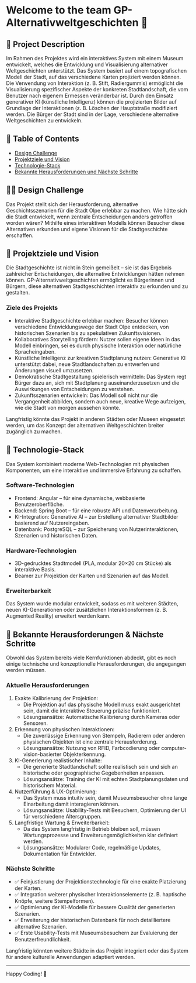 # Welcome to the team  GP-Alternativweltgeschichten 🙌

## 📌 Project Description
Im Rahmen des Projektes wird ein interaktives System mit einem Museum entwickelt, welches die Entwicklung und Visualisierung alternativer Weltgeschichten unterstützt. Das System basiert auf einem topografischen Modell der Stadt, auf das verschiedene Karten projiziert werden können. Die Verwendung von Interaktion (z. B. Stift, Radiergummis) ermöglicht die Visualisierung spezifischer Aspekte der konkreten Stadtlandschaft, die vom Benutzer nach eigenem Ermessen veränderbar ist. Durch den Einsatz generativer KI (künstliche Intelligenz) können die projizierten Bilder auf Grundlage der Interaktionen (z. B. Löschen der Hauptstraße modifiziert werden. Die Bürger der Stadt sind in der Lage, verschiedene alternative Weltgeschichten zu entwickeln.

## 📖 Table of Contents
- [Design Challenge](#✍🏼-design-challenge)
- [Projektziele und Vision](#📅-projektziele-und-vision)
- [Technologie-Stack](#🚀-technologie-stack)
- [Bekannte Herausforderungen und Nächste Schritte](#📌-bekannte-herausforderungen-und-nächste-schritte)

## ✍🏼 Design Challenge
Das Projekt stellt sich der Herausforderung, alternative Geschichtsszenarien für die Stadt Olpe erlebbar zu machen. Wie hätte sich die Stadt entwickelt, wenn zentrale Entscheidungen anders getroffen worden wären? Mithilfe eines interaktiven Modells können Besucher diese Alternativen erkunden und eigene Visionen für die Stadtgeschichte erschaffen.

## 📅 Projektziele und Vision
Die Stadtgeschichte ist nicht in Stein gemeißelt – sie ist das Ergebnis zahlreicher Entscheidungen, die alternative Entwicklungen hätten nehmen können. GP-Alternativweltgeschichten ermöglicht es Bürgerinnen und Bürgern, diese alternativen Stadtgeschichten interaktiv zu erkunden und zu gestalten.
### Ziele des Projekts
- Interaktive Stadtgeschichte erlebbar machen: Besucher können verschiedene Entwicklungswege der Stadt Olpe entdecken, von historischen Szenarien bis zu spekulativen Zukunftsvisionen.
- Kollaboratives Storytelling fördern: Nutzer sollen eigene Ideen in das Modell einbringen, sei es durch physische Interaktion oder natürliche Spracheingaben.
- Künstliche Intelligenz zur kreativen Stadtplanung nutzen: Generative KI unterstützt dabei, neue Stadtlandschaften zu entwerfen und Änderungen visuell umzusetzen.
- Demokratische Stadtgestaltung spielerisch vermitteln: Das System regt Bürger dazu an, sich mit Stadtplanung auseinanderzusetzen und die Auswirkungen von Entscheidungen zu verstehen.
- Zukunftsszenarien entwickeln: Das Modell soll nicht nur die Vergangenheit abbilden, sondern auch neue, kreative Wege aufzeigen, wie die Stadt von morgen aussehen könnte.

Langfristig könnte das Projekt in anderen Städten oder Museen eingesetzt werden, um das Konzept der alternativen Weltgeschichten breiter zugänglich zu machen.

## 🚀 Technologie-Stack
Das System kombiniert moderne Web-Technologien mit physischen Komponenten, um eine interaktive und immersive Erfahrung zu schaffen.
### Software-Technologien
- Frontend: Angular – für eine dynamische, webbasierte Benutzeroberfläche.
- Backend: Spring Boot – für eine robuste API und Datenverarbeitung.
- KI-Integration: Generative AI – zur Erstellung alternativer Stadtbilder basierend auf Nutzereingaben.
- Datenbank: PostgreSQL – zur Speicherung von Nutzerinteraktionen, Szenarien und historischen Daten.
### Hardware-Technologien
- 3D-gedrucktes Stadtmodell (PLA, modular 20×20 cm Stücke) als interaktive Basis.
- Beamer zur Projektion der Karten und Szenarien auf das Modell.
### Erweiterbarkeit
Das System wurde modular entwickelt, sodass es mit weiteren Städten, neuen KI-Generationen oder zusätzlichen Interaktionsformen (z. B. Augmented Reality) erweitert werden kann.

## 📌 Bekannte Herausforderungen & Nächste Schritte
Obwohl das System bereits viele Kernfunktionen abdeckt, gibt es noch einige technische und konzeptionelle Herausforderungen, die angegangen werden müssen.
### Aktuelle Herausforderungen
1. Exakte Kalibrierung der Projektion:
    - Die Projektion auf das physische Modell muss exakt ausgerichtet sein, damit die interaktive Steuerung präzise funktioniert.
    - Lösungsansätze: Automatische Kalibrierung durch Kameras oder Sensoren.
2. Erkennung von physischen Interaktionen:
    - Die zuverlässige Erkennung von Stempeln, Radierern oder anderen physischen Objekten ist eine zentrale Herausforderung.
    - Lösungsansätze: Nutzung von RFID, Farbcodierung oder computer-vision-basierter Objekterkennung.
3. KI-Generierung realistischer Inhalte:
    - Die generierte Stadtlandschaft sollte realistisch sein und sich an historische oder geographische Gegebenheiten anpassen.
    - Lösungsansätze: Training der KI mit echten Stadtplanungsdaten und historischem Material.
4. Nutzerführung & UX-Optimierung:
    - Das System muss intuitiv sein, damit Museumsbesucher ohne lange Einarbeitung damit interagieren können.
    - Lösungsansätze: Usability-Tests mit Besuchern, Optimierung der UI für verschiedene Altersgruppen.
5. Langfristige Wartung & Erweiterbarkeit:
    - Da das System langfristig in Betrieb bleiben soll, müssen Wartungsprozesse und Erweiterungsmöglichkeiten klar definiert werden.
    - Lösungsansätze: Modularer Code, regelmäßige Updates, Dokumentation für Entwickler.
### Nächste Schritte
- ✅ Feinjustierung der Projektionstechnologie für eine exakte Platzierung der Karten.
- ✅ Integration weiterer physischer Interaktionselemente (z. B. haptische Knöpfe, weitere Stempelformen).
- ✅ Optimierung der KI-Modelle für bessere Qualität der generierten Szenarien.
- ✅ Erweiterung der historischen Datenbank für noch detailliertere alternative Szenarien.
- ✅ Erste Usability-Tests mit Museumsbesuchern zur Evaluierung der Benutzerfreundlichkeit.

Langfristig könnten weitere Städte in das Projekt integriert oder das System für andere kulturelle Anwendungen adaptiert werden.

---
Happy Coding! 🚀
